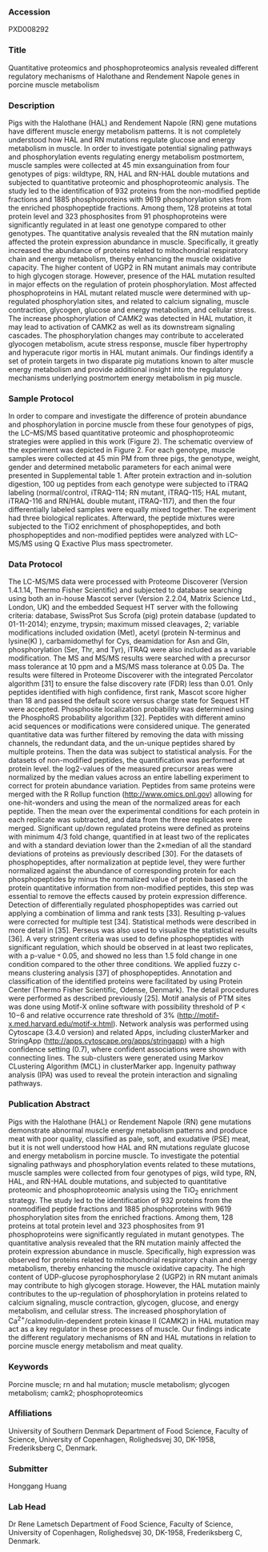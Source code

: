 ### Accession
PXD008292

### Title
Quantitative proteomics and phosphoproteomics analysis revealed different regulatory mechanisms of Halothane and Rendement Napole genes in porcine muscle metabolism

### Description
Pigs with the Halothane (HAL) and Rendement Napole (RN) gene mutations have different muscle energy metabolism patterns. It is not completely understood how HAL and RN mutations regulate glucose and energy metabolism in muscle. In order to investigate potential signaling pathways and phosphorylation events regulating energy metabolism postmortem, muscle samples were collected at 45 min exsanguination from four genotypes of pigs: wildtype, RN, HAL and RN-HAL double mutations and subjected to quantitative proteomic and phosphoproteomic analysis. The study led to the identification of 932 proteins from the non-modified peptide fractions and 1885 phosphoproteins with 9619 phosphorylation sites from the enriched phosphopeptide fractions. Among them, 128 proteins at total protein level and 323 phosphosites from 91 phosphoproteins were significantly regulated in at least one genotype compared to other genotypes. The quantitative analysis revealed that the RN mutation mainly affected the protein expression abundance in muscle. Specifically, it greatly increased the abundance of proteins related to mitochondrial respiratory chain and energy metabolism, thereby enhancing the muscle oxidative capacity. The higher content of UGP2 in RN mutant animals may contribute to high glycogen storage. However, presence of the HAL mutation resulted in major effects on the regulation of protein phosphorylation. Most affected phosphoproteins in HAL mutant related muscle were determined with up-regulated phosphorylation sites, and related to calcium signaling, muscle contraction, glycogen, glucose and energy metabolism, and cellular stress. The increase phosphorylation of CAMK2 was detected in HAL mutation, it may lead to activation of CAMK2 as well as its downstream signaling cascades. The phosphorylation changes may contribute to accelerated glyocogen metabolism, acute stress response, muscle fiber hypertrophy and hyperacute rigor mortis in HAL mutant animals. Our findings identify a set of protein targets in two disparate pig mutations known to alter muscle energy metabolism and provide additional insight into the regulatory mechanisms underlying postmortem energy metabolism in pig muscle.

### Sample Protocol
In order to compare and investigate the difference of protein abundance and phosphorylation in porcine muscle from these four genotypes of pigs, the LC–MS/MS based quantitative proteomic and phosphoproteomic strategies were applied in this work (Figure 2). The schematic overview of the experiment was depicted in Figure 2. For each genotype, muscle samples were collected at 45 min PM from three pigs, the genotype, weight, gender and determined metabolic parameters for each animal were presented in Supplemental table 1. After protein extraction and in-solution digestion, 100 ug peptides from each genotype were subjected to iTRAQ labeling (normal/control, iTRAQ-114; RN mutant, iTRAQ-115; HAL mutant, iTRAQ-116 and RN/HAL double mutant, iTRAQ-117), and then the four differentially labeled samples were equally mixed together. The experiment had three biological replicates. Afterward, the peptide mixtures were subjected to the TiO2 enrichment of phosphopeptides, and both phosphopeptides and non-modified peptides were analyzed with LC–MS/MS using Q Exactive Plus mass spectrometer.

### Data Protocol
The LC-MS/MS data were processed with Proteome Discoverer (Version 1.4.1.14, Thermo Fisher Scientific) and subjected to database searching using both an in-house Mascot server (Version 2.2.04, Matrix Science Ltd., London, UK) and the embedded Sequest HT server with the following criteria: database, SwissProt  Sus Scrofa (pig) protein database (updated to 01-11-2014); enzyme, trypsin; maximum missed cleavages, 2; variable modifications included oxidation (Met), acetyl (protein N-terminus and lysine(K) ), carbamidomethyl for Cys, deamidation for Asn and Gln, phosphorylation (Ser, Thr, and Tyr), iTRAQ were also included as a variable modification. The MS and MS/MS results were searched with a precursor mass tolerance at 10 ppm and a MS/MS mass tolerance at 0.05 Da. The results were filtered in Proteome Discoverer with the integrated Percolator algorithm [31] to ensure the false discovery rate (FDR) less than 0.01. Only peptides identified with high confidence, first rank, Mascot score higher than 18 and passed the default score versus charge state for Sequest HT were accepted. Phosphosite localization probability was determined using the PhosphoRS probability algorithm [32]. Peptides with different amino acid sequences or modifications were considered unique. The generated quantitative data was further filtered by removing the data with missing channels, the redundant data, and the un-unique peptides shared by multiple proteins. Then the data was subject to statistical analysis. For the datasets of non-modified peptides, the quantification was performed at protein level. the log2-values of the measured precursor areas were normalized by the median values across an entire labelling experiment to correct for protein abundance variation. Peptides from same proteins were merged with the R Rollup function (http://www.omics.pnl.gov) allowing for one-hit-wonders and using the mean of the normalized areas for each peptide. Then the mean over the experimental conditions for each protein in each replicate was subtracted, and data from the three replicates were merged. Significant up/down regulated proteins were defined as proteins with minimum 4/3 fold change, quantified in at least two of the replicates and with a standard deviation lower than the 2×median of all the standard deviations of proteins as previously described [30].  For the datasets of phosphopeptides, after normalization at peptide level, they were further normalized against the abundance of corresponding protein for each phosphopeptides by minus the normalized value of protein based on the protein quantitative information from non-modified peptides, this step was essential to remove the effects caused by protein expression difference. Detection of differentially regulated phosphopeptides was carried out applying a combination of limma and rank tests [33]. Resulting p-values were corrected for multiple test [34]. Statistical methods were described in more detail in [35]. Perseus was also used to visualize the statistical results [36]. A very stringent criteria was used to define phosphopeptides with significant regulation, which should be observed in at least two replicates, with a p-value ˂ 0.05, and showed no less than 1.5 fold change in one condition compared to the other three conditions. We applied fuzzy c-means clustering analysis [37] of phosphopeptides.  Annotation and classification of the identified proteins were facilitated by using Protein Center (Thermo Fisher Scientific, Odense, Denmark). The detail procedures were performed as described previously [25]. Motif analysis of PTM sites was done using Motif-X online software with possibility threshold of P < 10−6 and relative occurrence rate threshold of 3% (http://motif-x.med.harvard.edu/motif-x.html). Network analysis was performed using Cytoscape (3.4.0 version) and related Apps, including clusterMarker and StringApp (http://apps.cytoscape.org/apps/stringapp) with a high confidence setting (0.7), where confident associations were shown with connecting lines. The sub-clusters were generated using Markov CLustering Algorithm (MCL) in clusterMarker app. Ingenuity pathway analysis (IPA) was used to reveal the protein interaction and signaling pathways.

### Publication Abstract
Pigs with the Halothane (HAL) or Rendement Napole (RN) gene mutations demonstrate abnormal muscle energy metabolism patterns and produce meat with poor quality, classified as pale, soft, and exudative (PSE) meat, but it is not well understood how HAL and RN mutations regulate glucose and energy metabolism in porcine muscle. To investigate the potential signaling pathways and phosphorylation events related to these mutations, muscle samples were collected from four genotypes of pigs, wild type, RN, HAL, and RN-HAL double mutations, and subjected to quantitative proteomic and phosphoproteomic analysis using the TiO<sub>2</sub> enrichment strategy. The study led to the identification of 932 proteins from the nonmodified peptide fractions and 1885 phosphoproteins with 9619 phosphorylation sites from the enriched fractions. Among them, 128 proteins at total protein level and 323 phosphosites from 91 phosphoproteins were significantly regulated in mutant genotypes. The quantitative analysis revealed that the RN mutation mainly affected the protein expression abundance in muscle. Specifically, high expression was observed for proteins related to mitochondrial respiratory chain and energy metabolism, thereby enhancing the muscle oxidative capacity. The high content of UDP-glucose pyrophosphorylase 2 (UGP2) in RN mutant animals may contribute to high glycogen storage. However, the HAL mutation mainly contributes to the up-regulation of phosphorylation in proteins related to calcium signaling, muscle contraction, glycogen, glucose, and energy metabolism, and cellular stress. The increased phosphorylation of Ca<sup>2+</sup>/calmodulin-dependent protein kinase II (CAMK2) in HAL mutation may act as a key regulator in these processes of muscle. Our findings indicate the different regulatory mechanisms of RN and HAL mutations in relation to porcine muscle energy metabolism and meat quality.

### Keywords
Porcine muscle; rn and hal mutation; muscle metabolism; glycogen metabolism; camk2; phosphoproteomics

### Affiliations
University of Southern Denmark
Department of Food Science, Faculty of Science, University of Copenhagen, Rolighedsvej 30, DK-1958, Frederiksberg C, Denmark.

### Submitter
Honggang Huang

### Lab Head
Dr Rene Lametsch
Department of Food Science, Faculty of Science, University of Copenhagen, Rolighedsvej 30, DK-1958, Frederiksberg C, Denmark.


